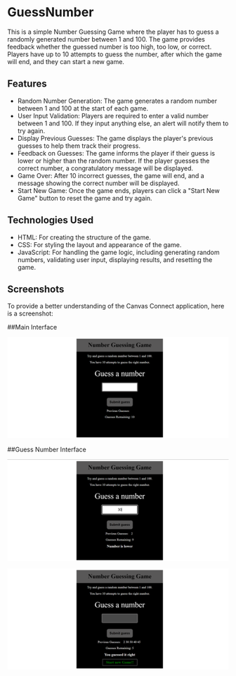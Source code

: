 # GuessNumber
 
This is a simple Number Guessing Game where the player has to guess a randomly generated number between 1 and 100. The game provides feedback whether the guessed number is too high, too low, or correct. Players have up to 10 attempts to guess the number, after which the game will end, and they can start a new game.

## Features
 - Random Number Generation: The game generates a random number between 1 and 100 at the start of each game.
 - User Input Validation: Players are required to enter a valid number between 1 and 100. If they input anything else, an alert will notify them to try again.
 - Display Previous Guesses: The game displays the player's previous guesses to help them track their progress.
 - Feedback on Guesses: The game informs the player if their guess is lower or higher than the random number. If the player guesses the correct number, a congratulatory message will be displayed.
 - Game Over: After 10 incorrect guesses, the game will end, and a message showing the correct number will be displayed.
 - Start New Game: Once the game ends, players can click a "Start New Game" button to reset the game and try again.

## Technologies Used
 - HTML: For creating the structure of the game.
 - CSS: For styling the layout and appearance of the game.
 - JavaScript: For handling the game logic, including generating random numbers, validating user input, displaying results, and resetting the game.

## Screenshots

To provide a better understanding of the Canvas Connect application, here is a screenshot:

##Main Interface

![Main Interface](screenshots/Home.png)

##Guess Number Interface

![Guess Number Interface](screenshots/Guess.png)

![Guess Number Interface](screenshots/Guess1.png)
